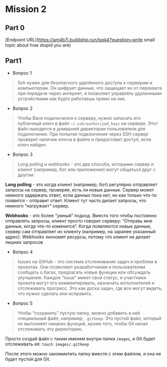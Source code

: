 # Mission 2

## Part 0

[Endpoint URL](https://am4b7i.buildship.run/task4?question=write small topic about how stupid you are)

## Part1

- Вопрос 1	 
> Ssh нужен для безопасного удалённого доступа к серверам и компьютерам. Он шифрует данные, что защищает их от перехвата при передаче через интернет, и позволяет управлять удаленными устройствами как будто работаешь прямо на них.

- Вопрос 2	 
> Чтобы Вася подключился к серверу, нужно записать его публичный ключ в файл `~/.ssh/authorized_keys` на сервере. Этот файл находится в домашней директории пользователя для подключения. При попытке подключения через SSH сервер проверит наличие ключа в файле и предоставит доступ, если ключ найден.

- Вопрос 3	 
> Long polling и webhooks - это два способа, которыми сервер и клиент (например, бот или приложение) могут общаться друг с другом.

**Long polling** - это когда клиент (например, бот) регулярно отправляет запросы на сервер, проверяя, есть ли новые данные. Сервер может немного задержать ответ, если данных пока нет, но как только что-то появится - отправит ответ. Клиент тут часто делает запросы, что немного “нагружает” сервер.

**Webhooks** - это более “умный” подход. Вместо того чтобы постоянно отправлять запросы, клиент просто говорит серверу: “Отправь мне данные, когда что-то изменится”. Когда появляются новые данные, сервер сам отправляет их клиенту (например, на заранее указанный адрес). Webhooks экономят ресурсы, потому что клиент не делает лишних запросов

- Вопрос 4	 
> Issues на GitHub - это система отслеживания задач и проблем в проектах. Они позволяют разработчикам и пользователям сообщать о багах, предлагать новые функции или обсуждать улучшения. Каждое “issue” имеет свой статус, и участники проекта могут его комментировать, назначать исполнителей и отслеживать прогресс. Это как доска задач, где все могут видеть, что нужно сделать или исправить.

- Вопрос 5	 
> Чтобы “сохранить” пустую папку, можно добавить в неё специальный файл, например, `.gitkeep`. Это пустой файл, который не выполняет никаких функций, кроме того, чтобы Git начал отслеживать эту директорию.

Просто создай файл с таким именем внутри папки `images`, и Git будет отслеживать её: `touch images/.gitkeep`

После этого можно закоммитить папку вместе с этим файлом, и она не будет пустой для Git.

